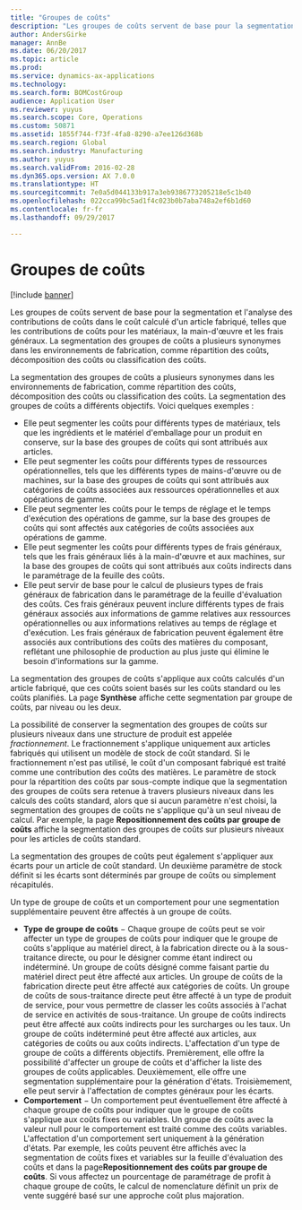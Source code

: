 ```yaml
---
title: "Groupes de coûts"
description: "Les groupes de coûts servent de base pour la segmentation et l'analyse des contributions de coûts dans le coût calculé d'un article fabriqué, telles que les contributions de coûts pour les matériaux, la main-d'œuvre et les frais généraux. La segmentation des groupes de coûts a plusieurs synonymes dans les environnements de fabrication, comme répartition des coûts, décomposition des coûts ou classification des coûts."
author: AndersGirke
manager: AnnBe
ms.date: 06/20/2017
ms.topic: article
ms.prod: 
ms.service: dynamics-ax-applications
ms.technology: 
ms.search.form: BOMCostGroup
audience: Application User
ms.reviewer: yuyus
ms.search.scope: Core, Operations
ms.custom: 50871
ms.assetid: 1855f744-f73f-4fa8-8290-a7ee126d368b
ms.search.region: Global
ms.search.industry: Manufacturing
ms.author: yuyus
ms.search.validFrom: 2016-02-28
ms.dyn365.ops.version: AX 7.0.0
ms.translationtype: HT
ms.sourcegitcommit: 7e0a5d044133b917a3eb9386773205218e5c1b40
ms.openlocfilehash: 022cca99bc5ad1f4c023b0b7aba748a2ef6b1d60
ms.contentlocale: fr-fr
ms.lasthandoff: 09/29/2017

---
```


# <a name="cost-groups"></a>Groupes de coûts

[!include [banner](../includes/banner.md)]

Les groupes de coûts servent de base pour la segmentation et l'analyse des contributions de coûts dans le coût calculé d'un article fabriqué, telles que les contributions de coûts pour les matériaux, la main-d'œuvre et les frais généraux. La segmentation des groupes de coûts a plusieurs synonymes dans les environnements de fabrication, comme répartition des coûts, décomposition des coûts ou classification des coûts. 

La segmentation des groupes de coûts a plusieurs synonymes dans les environnements de fabrication, comme répartition des coûts, décomposition des coûts ou classification des coûts. La segmentation des groupes de coûts a différents objectifs. Voici quelques exemples :

-   Elle peut segmenter les coûts pour différents types de matériaux, tels que les ingrédients et le matériel d'emballage pour un produit en conserve, sur la base des groupes de coûts qui sont attribués aux articles.
-   Elle peut segmenter les coûts pour différents types de ressources opérationnelles, tels que les différents types de mains-d'œuvre ou de machines, sur la base des groupes de coûts qui sont attribués aux catégories de coûts associées aux ressources opérationnelles et aux opérations de gamme.
-   Elle peut segmenter les coûts pour le temps de réglage et le temps d'exécution des opérations de gamme, sur la base des groupes de coûts qui sont affectés aux catégories de coûts associées aux opérations de gamme.
-   Elle peut segmenter les coûts pour différents types de frais généraux, tels que les frais généraux liés à la main-d'œuvre et aux machines, sur la base des groupes de coûts qui sont attribués aux coûts indirects dans le paramétrage de la feuille des coûts.
-   Elle peut servir de base pour le calcul de plusieurs types de frais généraux de fabrication dans le paramétrage de la feuille d'évaluation des coûts. Ces frais généraux peuvent inclure différents types de frais généraux associés aux informations de gamme relatives aux ressources opérationnelles ou aux informations relatives au temps de réglage et d'exécution. Les frais généraux de fabrication peuvent également être associés aux contributions des coûts des matières du composant, reflétant une philosophie de production au plus juste qui élimine le besoin d'informations sur la gamme.

La segmentation des groupes de coûts s'applique aux coûts calculés d'un article fabriqué, que ces coûts soient basés sur les coûts standard ou les coûts planifiés. La page **Synthèse** affiche cette segmentation par groupe de coûts, par niveau ou les deux. 

La possibilité de conserver la segmentation des groupes de coûts sur plusieurs niveaux dans une structure de produit est appelée *fractionnement*. Le fractionnement s'applique uniquement aux articles fabriqués qui utilisent un modèle de stock de coût standard. Si le fractionnement n'est pas utilisé, le coût d'un composant fabriqué est traité comme une contribution des coûts des matières. Le paramètre de stock pour la répartition des coûts par sous-compte indique que la segmentation des groupes de coûts sera retenue à travers plusieurs niveaux dans les calculs des coûts standard, alors que si aucun paramètre n'est choisi, la segmentation des groupes de coûts ne s'applique qu'à un seul niveau de calcul. Par exemple, la page **Repositionnement des coûts par groupe de coûts** affiche la segmentation des groupes de coûts sur plusieurs niveaux pour les articles de coûts standard. 

La segmentation des groupes de coûts peut également s'appliquer aux écarts pour un article de coût standard. Un deuxième paramètre de stock définit si les écarts sont déterminés par groupe de coûts ou simplement récapitulés. 

Un type de groupe de coûts et un comportement pour une segmentation supplémentaire peuvent être affectés à un groupe de coûts.

-   **Type de groupe de coûts** − Chaque groupe de coûts peut se voir affecter un type de groupes de coûts pour indiquer que le groupe de coûts s'applique au matériel direct, à la fabrication directe ou à la sous-traitance directe, ou pour le désigner comme étant indirect ou indéterminé. Un groupe de coûts désigné comme faisant partie du matériel direct peut être affecté aux articles. Un groupe de coûts de la fabrication directe peut être affecté aux catégories de coûts. Un groupe de coûts de sous-traitance directe peut être affecté à un type de produit de service, pour vous permettre de classer les coûts associés à l'achat de service en activités de sous-traitance. Un groupe de coûts indirects peut être affecté aux coûts indirects pour les surcharges ou les taux. Un groupe de coûts indéterminé peut être affecté aux articles, aux catégories de coûts ou aux coûts indirects. L'affectation d'un type de groupe de coûts a différents objectifs. Premièrement, elle offre la possibilité d'affecter un groupe de coûts et d'afficher la liste des groupes de coûts applicables. Deuxièmement, elle offre une segmentation supplémentaire pour la génération d'états. Troisièmement, elle peut servir à l'affectation de comptes généraux pour les écarts.
-   **Comportement** − Un comportement peut éventuellement être affecté à chaque groupe de coûts pour indiquer que le groupe de coûts s'applique aux coûts fixes ou variables. Un groupe de coûts avec la valeur null pour le comportement est traité comme des coûts variables. L'affectation d'un comportement sert uniquement à la génération d'états. Par exemple, les coûts peuvent être affichés avec la segmentation de coûts fixes et variables sur la feuille d'évaluation des coûts et dans la page**Repositionnement des coûts par groupe de coûts**. Si vous affectez un pourcentage de paramétrage de profit à chaque groupe de coûts, le calcul de nomenclature définit un prix de vente suggéré basé sur une approche coût plus majoration.





